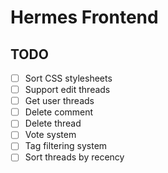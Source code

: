 # Hermes Frontend

## TODO

- [ ] Sort CSS stylesheets
- [ ] Support edit threads
- [ ] Get user threads
- [ ] Delete comment
- [ ] Delete thread
- [ ] Vote system
- [ ] Tag filtering system
- [ ] Sort threads by recency
